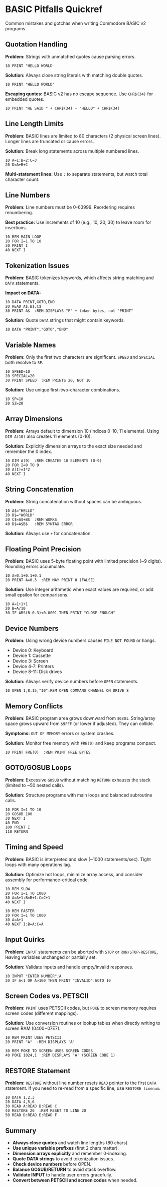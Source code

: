 # BASIC Pitfalls Quickref

Common mistakes and gotchas when writing Commodore BASIC v2 programs.

## Quotation Handling

**Problem:** Strings with unmatched quotes cause parsing errors.

```basic
10 PRINT "HELLO WORLD
```

**Solution:** Always close string literals with matching double quotes.

```basic
10 PRINT "HELLO WORLD"
```

**Escaping quotes:** BASIC v2 has no escape sequence. Use `CHR$(34)` for embedded quotes.

```basic
10 PRINT "HE SAID " + CHR$(34) + "HELLO" + CHR$(34)
```

## Line Length Limits

**Problem:** BASIC lines are limited to 80 characters (2 physical screen lines). Longer lines are truncated or cause errors.

**Solution:** Break long statements across multiple numbered lines.

```basic
10 A=1:B=2:C=3
20 D=A+B+C
```

**Multi-statement lines:** Use `:` to separate statements, but watch total character count.

## Line Numbers

**Problem:** Line numbers must be 0-63999. Reordering requires renumbering.

**Best practice:** Use increments of 10 (e.g., 10, 20, 30) to leave room for insertions.

```basic
10 REM MAIN LOOP
20 FOR I=1 TO 10
30 PRINT I
40 NEXT I
```

## Tokenization Issues

**Problem:** BASIC tokenizes keywords, which affects string matching and `DATA` statements.

**Impact on DATA:**

```basic
10 DATA PRINT,GOTO,END
20 READ A$,B$,C$
30 PRINT A$  :REM DISPLAYS "P" + token bytes, not "PRINT"
```

**Solution:** Quote `DATA` strings that might contain keywords.

```basic
10 DATA "PRINT","GOTO","END"
```

## Variable Names

**Problem:** Only the first two characters are significant. `SPEED` and `SPECIAL` both resolve to `SP`.

```basic
10 SPEED=10
20 SPECIAL=20
30 PRINT SPEED  :REM PRINTS 20, NOT 10
```

**Solution:** Use unique first-two-character combinations.

```basic
10 SP=10
20 SZ=20
```

## Array Dimensions

**Problem:** Arrays default to dimension 10 (indices 0-10, 11 elements). Using `DIM A(10)` also creates 11 elements (0-10).

**Solution:** Explicitly dimension arrays to the exact size needed and remember the 0 index.

```basic
10 DIM A(9)  :REM CREATES 10 ELEMENTS (0-9)
20 FOR I=0 TO 9
30 A(I)=I*2
40 NEXT I
```

## String Concatenation

**Problem:** String concatenation without spaces can be ambiguous.

```basic
10 A$="HELLO"
20 B$="WORLD"
30 C$=A$+B$  :REM WORKS
40 D$=A$B$   :REM SYNTAX ERROR
```

**Solution:** Always use `+` for concatenation.

## Floating Point Precision

**Problem:** BASIC uses 5-byte floating point with limited precision (~9 digits). Rounding errors accumulate.

```basic
10 A=0.1+0.1+0.1
20 PRINT A=0.3  :REM MAY PRINT 0 (FALSE)
```

**Solution:** Use integer arithmetic when exact values are required, or add small epsilon for comparisons.

```basic
10 A=1+1+1
20 B=A/10
30 IF ABS(B-0.3)<0.0001 THEN PRINT "CLOSE ENOUGH"
```

## Device Numbers

**Problem:** Using wrong device numbers causes `FILE NOT FOUND` or hangs.

- Device 0: Keyboard
- Device 1: Cassette
- Device 3: Screen
- Device 4-7: Printers
- Device 8-11: Disk drives

**Solution:** Always verify device numbers before `OPEN` statements.

```basic
10 OPEN 1,8,15,"I0":REM OPEN COMMAND CHANNEL ON DRIVE 8
```

## Memory Conflicts

**Problem:** BASIC program area grows downward from `$0801`. String/array space grows upward from `$9FFF` (or lower if adjusted). They can collide.

**Symptoms:** `OUT OF MEMORY` errors or system crashes.

**Solution:** Monitor free memory with `FRE(0)` and keep programs compact.

```basic
10 PRINT FRE(0)  :REM PRINT FREE BYTES
```

## GOTO/GOSUB Loops

**Problem:** Excessive `GOSUB` without matching `RETURN` exhausts the stack (limited to ~50 nested calls).

**Solution:** Structure programs with main loops and balanced subroutine calls.

```basic
10 FOR I=1 TO 10
20 GOSUB 100
30 NEXT I
40 END
100 PRINT I
110 RETURN
```

## Timing and Speed

**Problem:** BASIC is interpreted and slow (~1000 statements/sec). Tight loops with many operations lag.

**Solution:** Optimize hot loops, minimize array access, and consider assembly for performance-critical code.

```basic
10 REM SLOW
20 FOR I=1 TO 1000
30 A=A+1:B=B+1:C=C+1
40 NEXT I

10 REM FASTER
20 FOR I=1 TO 1000
30 A=A+1
40 NEXT I:B=A:C=A
```

## Input Quirks

**Problem:** `INPUT` statements can be aborted with `STOP` or `RUN/STOP-RESTORE`, leaving variables unchanged or partially set.

**Solution:** Validate inputs and handle empty/invalid responses.

```basic
10 INPUT "ENTER NUMBER";A
20 IF A<1 OR A>100 THEN PRINT "INVALID":GOTO 10
```

## Screen Codes vs. PETSCII

**Problem:** `PRINT` uses PETSCII codes, but `POKE` to screen memory requires screen codes (different mappings).

**Solution:** Use conversion routines or lookup tables when directly writing to screen RAM ($0400-$07E7).

```basic
10 REM PRINT USES PETSCII
20 PRINT "A"  :REM DISPLAYS 'A'

30 REM POKE TO SCREEN USES SCREEN CODES
40 POKE 1024,1  :REM DISPLAYS 'A' (SCREEN CODE 1)
```

## RESTORE Statement

**Problem:** `RESTORE` without line number resets `READ` pointer to the first `DATA` statement. If you need to re-read from a specific line, use `RESTORE linenum`.

```basic
10 DATA 1,2,3
20 DATA 4,5,6
30 READ A:READ B:READ C
40 RESTORE 20  :REM RESET TO LINE 20
50 READ D:READ E:READ F
```

## Summary

- **Always close quotes** and watch line lengths (80 chars).
- **Use unique variable prefixes** (first 2 chars matter).
- **Dimension arrays explicitly** and remember 0-indexing.
- **Quote DATA strings** to avoid tokenization issues.
- **Check device numbers** before OPEN.
- **Balance GOSUB/RETURN** to avoid stack overflow.
- **Validate INPUT** to handle user errors gracefully.
- **Convert between PETSCII and screen codes** when needed.
